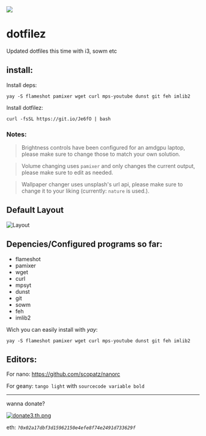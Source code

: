<img src="https://i.ibb.co/jGMg3Ym/bootifull.png" />


# dotfilez

Updated dotfiles this time with i3, sowm etc



## install:
Install deps:

```yay -S flameshot pamixer wget curl mps-youtube dunst git feh imlib2```

Install dotfilez:

```curl -fsSL https://git.io/Je6fO | bash```


### Notes:

> Brightness controls have been configured for an amdgpu laptop, please make sure to change those to match your own solution.


> Volume changing uses `pamixer` and only changes the current output, please make sure to edit as needed.


> Wallpaper changer uses unsplash's url api, please make sure to change it to your liking (currently: `nature` is used.).

## Default Layout
![Layout](./docs/dotfilez-layout.jpg)



## Depencies/Configured programs so far:
- flameshot
- pamixer
- wget
- curl
- mpsyt
- dunst
- git
- sowm
- feh
- imlib2

Wich you can easily install with *yay*: 

```yay -S flameshot pamixer wget curl mps-youtube dunst git feh imlib2```


## Editors:
For nano: https://github.com/scopatz/nanorc

For geany: `tango light` with `sourcecode variable bold`

------

wanna donate?

[![donate3.th.png](https://s5.gifyu.com/images/donate3.th.png)](https://gifyu.com/image/vI0f)

eth: *`?0x02a17dbf3d15962150e4efe8f74e2491d733629f`*
